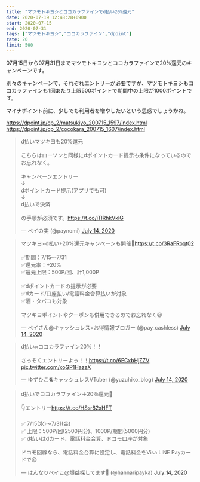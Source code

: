 ```yaml
---
title: "マツモトキヨシとココカラファインでd払い20%還元"
date: 2020-07-19 12:48:28+0900
start: 2020-07-15
end: 2020-07-31
tags: ["マツモトキヨシ","ココカラファイン","dpoint"]
rate: 20
limit: 500
---
```

07月15日から07月31日までマツモトキヨシとココカラファインで20%還元のキャンペーンです。

別々のキャンペーンで、それぞれエントリーが必要ですが、マツモトキヨシもココカラファインも1回あたり上限500ポイントで期間中の上限が1000ポイントです。

マイナポイント前に、少しでも利用者を増やしたいという思惑でしょうかね。

https://dpoint.jp/cp_2/matsukiyo_200715_1597/index.html
https://dpoint.jp/cp_2/cocokara_200715_1607/index.html

<blockquote class="twitter-tweet"><p lang="ja" dir="ltr">d払いマツキヨも20%還元<br><br>こちらはローソンと同様にdポイントカード提示も条件になっているのでお忘れなく。<br><br>キャンペーンエントリー<br>↓<br>dポイントカード提示(アプリでも可)<br>↓<br>d払いで決済<br><br>の手順が必須です。<a href="https://t.co/iTlRhkVklG">https://t.co/iTlRhkVklG</a></p>&mdash; ペイの実 (@paynomi) <a href="https://twitter.com/paynomi/status/1283056350591717376?ref_src=twsrc%5Etfw">July 14, 2020</a></blockquote> <script async src="https://platform.twitter.com/widgets.js" charset="utf-8"></script>

<blockquote class="twitter-tweet"><p lang="ja" dir="ltr">マツキヨ×d払い+20%還元キャンペーンも開催📝<a href="https://t.co/3RaFRoqt02">https://t.co/3RaFRoqt02</a><br><br>✅期間：7/15～7/31<br>✅還元率：+20%<br>✅還元上限：500P/回、計1,000P<br><br>✅dポイントカードの提示が必要<br>✅dカード/口座払い/電話料金合算払いが対象<br>✅酒・タバコも対象<br><br>マツキヨポイントやクーポンも併用できるのでお忘れなく😆</p>&mdash; ペイさん@キャッシュレス×お得情報ブロガー (@pay_cashless) <a href="https://twitter.com/pay_cashless/status/1283165144512524288?ref_src=twsrc%5Etfw">July 14, 2020</a></blockquote> <script async src="https://platform.twitter.com/widgets.js" charset="utf-8"></script>

<blockquote class="twitter-tweet"><p lang="ja" dir="ltr">d払い×ココカラファイン20%！！<br><br>さっそくエントリーよっ！！<a href="https://t.co/6ECxbHjZZV">https://t.co/6ECxbHjZZV</a> <a href="https://t.co/xoGP1HazzX">pic.twitter.com/xoGP1HazzX</a></p>&mdash; ゆずひこ🐈キャッシュレスVTuber (@yuzuhiko_blog) <a href="https://twitter.com/yuzuhiko_blog/status/1283053989185990656?ref_src=twsrc%5Etfw">July 14, 2020</a></blockquote> <script async src="https://platform.twitter.com/widgets.js" charset="utf-8"></script>

<blockquote class="twitter-tweet"><p lang="ja" dir="ltr">d払いでココカラファイン＋20％還元💖<br><br>👇エントリー<a href="https://t.co/HSsr82xHFT">https://t.co/HSsr82xHFT</a><br><br>✅ 7/15(水)～7/31(金)<br>✅ 上限：500P/回(2500円分)、1000P/期間(5000円分)<br>✅ d払いはdカード、電話料金合算、ドコモ口座が対象<br><br>ドコモ回線なら、電話料金合算に設定し、電話料金をVisa LINE Payカードで😍</p>&mdash; はんなりペイこ@爆益探してます💞 (@hannaripayka) <a href="https://twitter.com/hannaripayka/status/1283064836302110726?ref_src=twsrc%5Etfw">July 14, 2020</a></blockquote> <script async src="https://platform.twitter.com/widgets.js" charset="utf-8"></script>

